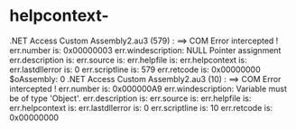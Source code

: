 # helpcontext-
.NET Access Custom Assembly2.au3 (579) : ==> COM Error intercepted !     err.number is:      0x00000003     err.windescription: NULL Pointer assignment     err.description is:          err.source is:           err.helpfile is:         err.helpcontext is:          err.lastdllerror is:    0     err.scriptline is:  579     err.retcode is:     0x00000000  $oAssembly: 0 .NET Access Custom Assembly2.au3 (10) : ==> COM Error intercepted !     err.number is:      0x000000A9     err.windescription: Variable must be of type 'Object'.     err.description is:          err.source is:           err.helpfile is:         err.helpcontext is:          err.lastdllerror is:    0     err.scriptline is:  10     err.retcode is:     0x00000000
